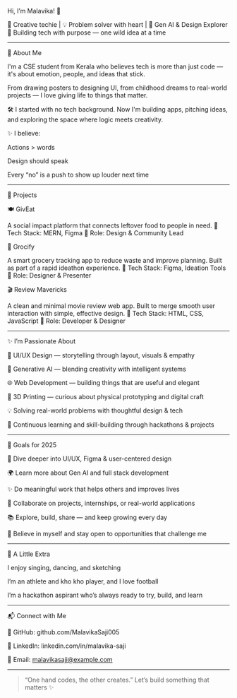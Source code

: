 Hi, I’m Malavika! 👋

🎨 Creative techie | 💡 Problem solver with heart | 🧠 Gen AI & Design Explorer
🚀 Building tech with purpose — one wild idea at a time


---

🧩 About Me

I'm a CSE student from Kerala who believes tech is more than just code —
it's about emotion, people, and ideas that stick.

From drawing posters to designing UI, from childhood dreams to real-world projects —
I love giving life to things that matter.

🛠️ I started with no tech background.
Now I'm building apps, pitching ideas, and exploring the space where logic meets creativity.

✨ I believe:

Actions > words

Design should speak

Every “no” is a push to show up louder next time



---

🚀 Projects

🍽️ GivEat

A social impact platform that connects leftover food to people in need.
🔧 Tech Stack: MERN, Figma
📍 Role: Design & Community Lead

🛒 Grocify

A smart grocery tracking app to reduce waste and improve planning.
Built as part of a rapid ideathon experience.
🔧 Tech Stack: Figma, Ideation Tools
📍 Role: Designer & Presenter

🎬 Review Mavericks

A clean and minimal movie review web app.
Built to merge smooth user interaction with simple, effective design.
🔧 Tech Stack: HTML, CSS, JavaScript
📍 Role: Developer & Designer


---

✨ I’m Passionate About

🎨 UI/UX Design — storytelling through layout, visuals & empathy

🤖 Generative AI — blending creativity with intelligent systems

🌐 Web Development — building things that are useful and elegant

🧩 3D Printing — curious about physical prototyping and digital craft

💡 Solving real-world problems with thoughtful design & tech

🌱 Continuous learning and skill-building through hackathons & projects



---

🎯 Goals for 2025

🎨 Dive deeper into UI/UX, Figma & user-centered design

🌍 Learn more about Gen AI and full stack development

✨ Do meaningful work that helps others and improves lives

🤝 Collaborate on projects, internships, or real-world applications

📚 Explore, build, share — and keep growing every day

🌟 Believe in myself and stay open to opportunities that challenge me



---

💬 A Little Extra

I enjoy singing, dancing, and sketching

I’m an athlete and kho kho player, and I love football

I’m a hackathon aspirant who’s always ready to try, build, and learn



---

📬 Connect with Me

🔗 GitHub: github.com/MalavikaSaji005

💼 LinkedIn: linkedin.com/in/malavika-saji

📧 Email: malavikasaji@example.com



---

> “One hand codes, the other creates.”
Let’s build something that matters ✨
